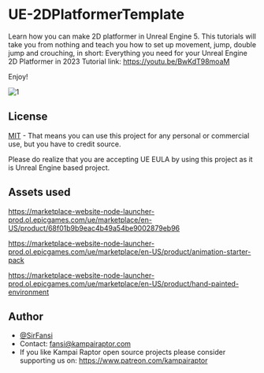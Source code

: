 # UE-2DPlatformerTemplate
Learn how you can make 2D platformer in Unreal Engine 5. 
This tutorials will take you from nothing and teach you how to set up movement, jump, double jump and crouching, in short: 
Everything you need for your Unreal Engine 2D Platformer in 2023
Tutorial link:
https://youtu.be/BwKdT98moaM

Enjoy!

![1](https://github.com/KampaiRaptor/UE-2DPlatformerTemplate/assets/120315901/1ad6dce6-fcc4-481e-b15e-b9f7c42c9b1b)


## License

[MIT](https://choosealicense.com/licenses/mit/)
    - That means you can use this project for any personal or commercial use, but you have to credit source.

Please do realize that you are accepting UE EULA by using this project as it is Unreal Engine based project.

## Assets used

https://marketplace-website-node-launcher-prod.ol.epicgames.com/ue/marketplace/en-US/product/68f01b9b9eac4b49a54be9002879eb96

https://marketplace-website-node-launcher-prod.ol.epicgames.com/ue/marketplace/en-US/product/animation-starter-pack

https://marketplace-website-node-launcher-prod.ol.epicgames.com/ue/marketplace/en-US/product/hand-painted-environment


## Author

- [@SirFansi](https://github.com/Fansi129)
- Contact: fansi@kampairaptor.com
- If you like Kampai Raptor open source projects please consider supporting us on: https://www.patreon.com/kampairaptor

